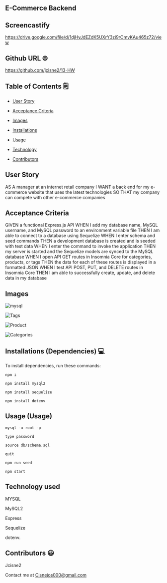 ## E-Commerce Backend

## Screencastify

https://drive.google.com/file/d/1djHyJdEZdK5UXrY3zi9rOmvKAu465z72/view

## Github URL 🌐
https://github.com/jcisne2/13-HW

## Table of Contents 🗒

* [User Story](#User-Story)

* [Acceptance Criteria](#Acceptance-Criteria)

* [Images](#images)

* [Installations](#dependencies)

* [Usage](#Usage)

* [Technology](#Technology)

* [Contributors](#contributors)

## User Story

AS A manager at an internet retail company
I WANT a back end for my e-commerce website that uses the latest technologies
SO THAT my company can compete with other e-commerce companies

## Acceptance Criteria

GIVEN a functional Express.js API
WHEN I add my database name, MySQL username, and MySQL password to an environment variable file
THEN I am able to connect to a database using Sequelize
WHEN I enter schema and seed commands
THEN a development database is created and is seeded with test data
WHEN I enter the command to invoke the application
THEN my server is started and the Sequelize models are synced to the MySQL database
WHEN I open API GET routes in Insomnia Core for categories, products, or tags
THEN the data for each of these routes is displayed in a formatted JSON
WHEN I test API POST, PUT, and DELETE routes in Insomnia Core
THEN I am able to successfully create, update, and delete data in my database

## Images

![mysql](https://user-images.githubusercontent.com/108189023/193993012-9acf2b04-0bcc-4cb6-8a3d-eed3581e5945.png)

![Tags](https://user-images.githubusercontent.com/108189023/193993022-98df9c8d-372a-4fae-a1a5-e72272c7f678.png)

![Product](https://user-images.githubusercontent.com/108189023/193993032-f3254612-234a-48d1-a4a9-6beafb3cdf6c.png)

![Categories](https://user-images.githubusercontent.com/108189023/193993042-843f2a7d-c4d1-4268-8375-e1273e71556c.png)

## Installations (Dependencies) 💻

To install dependencies, run these commands:

```
npm i

npm install mysql2

npm install sequelize

npm install dotenv

```

## Usage (Usage)

```
mysql -u root -p

type password

source db/schema.sql

quit

npm run seed

npm start

```

## Technology used

MYSQL

MySQL2 

Express

Sequelize 

dotenv.

## Contributors 😃

Jcisne2

Contact me at Cisnejos000@gmail.com
